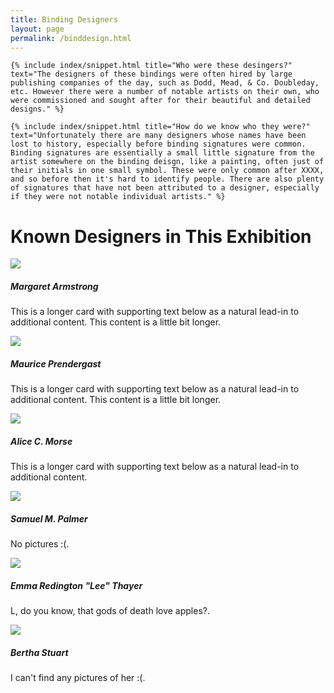```yaml
---
title: Binding Designers
layout: page
permalink: /binddesign.html
---
```

<div class="row">
  <div class="col-md-12">
    
    {% include index/snippet.html title="Who were these desingers?" text="The designers of these bindings were often hired by large publishing companies of the day, such as Dodd, Mead, & Co. Doubleday, etc. However there were a number of notable artists on their own, who were commissioned and sought after for their beautiful and detailed designs." %}
    
  </div>
    </div>
    
<div class="row">
  <div class="col-md-12">
    
    {% include index/snippet.html title="How do we know who they were?" text="Unfortunately there are many designers whose names have been lost to history, especially before binding signatures were common. Binding signatures are essentially a small little signature from the artist somewhere on the binding deisgn, like a painting, often just of their initials in one small symbol. These were only common after XXXX, and so before then it's hard to identify people. There are also plenty of signatures that have not been attributed to a designer, especially if they were not notable individual artists." %}
    
  </div>
    </div>

# Known Designers in This Exhibition

 <div class="row row-cols-1 row-cols-md-2 row-cols-lg-3 g-3">
  <div class="col">
    <div class="card">
      <img src="https://www.nysoclib.org/sites/default/files/events/BookBeautiful_Armstrong.jpg" class="card-img-top">
      <div class="card-body">
        <h5 class="card-title">Margaret Armstrong</h5>
        <p class="card-text">
          This is a longer card with supporting text below as a natural lead-in to
          additional content. This content is a little bit longer.
        </p>
      </div>
    </div>
  </div>
  <div class="col">
    <div class="card">
      <img src="https://upload.wikimedia.org/wikipedia/commons/c/c5/Maurice_Brazil_Prendergast.jpg" class="card-img-top">
      <div class="card-body">
        <h5 class="card-title">Maurice Prendergast</h5>
        <p class="card-text">
          This is a longer card with supporting text below as a natural lead-in to
          additional content. This content is a little bit longer.
        </p>
      </div>
    </div>
  </div>
  <div class="col">
    <div class="card">
      <img src="https://upload.wikimedia.org/wikipedia/commons/a/a8/Alice_Cordelia_Morse_ca_1893.jpg" class="card-img-top">
      <div class="card-body">
        <h5 class="card-title">Alice C. Morse</h5>
        <p class="card-text">This is a longer card with supporting text below as a natural lead-in to
          additional content.</p>
      </div>
    </div>
  </div>
  <div class="col">
    <div class="card">
      <img src="https://raw.githubusercontent.com/bfmalone/lillylibrarybindings/main/objects/road_arkady.jpg" class="card-img-top">
      <div class="card-body">
        <h5 class="card-title">Samuel M. Palmer</h5>
        <p class="card-text">
          No pictures :(.
        </p>
      </div>
    </div>
  </div>
  <div class="col">
    <div class="card">
      <img src="https://images.findagrave.com/photos250/photos/2018/317/40652940_ba1da103-95de-4fee-b7e3-dc28263c1785.jpeg" class="card-img-top">
      <div class="card-body">
        <h5 class="card-title">Emma Redington "Lee" Thayer</h5>
        <p class="card-text">
          L, do you know, that gods of death love apples?.
        </p>
      </div>
    </div>
  </div>
  <div class="col">
    <div class="card">
      <img src= "https://raw.githubusercontent.com/bfmalone/lillylibrarybindings/main/objects/vista_english.jpg" class="card-img-top">
      <div class="card-body">
        <h5 class="card-title">Bertha Stuart</h5>
        <p class="card-text">
          I can't find any pictures of her :(.
        </p>
      </div>
    </div>
  </div>
</div>
